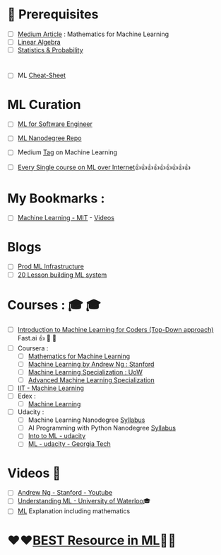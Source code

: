 # :closed_lock_with_key: Prerequisites
- [ ] [Medium Article](https://towardsdatascience.com/the-mathematics-of-machine-learning-894f046c568) : Mathematics for Machine Learning
- [ ] [Linear Algebra](https://github.com/adhikariaman01/BookmarkSiteList/tree/master/MyBookmarkedLink/LinearAlgebra)
- [ ] [Statistics & Probability](https://github.com/adhikariaman01/BookmarkSiteList/blob/master/MyBookmarkedLink/Statistics/README.md)

# 
- [ ] ML [Cheat-Sheet](http://ml-cheatsheet.readthedocs.io/en/latest/applications.html)

# ML Curation 

- [ ] [ML for Software Engineer](https://github.com/ZuzooVn/machine-learning-for-software-engineers)
- [ ] [ML Nanodegree Repo](https://github.com/machinelearningnanodegree)

- [ ] Medium [Tag](https://medium.com/tag/machine-learning) on Machine Learning
- [ ] [Every Single course on ML over Internet](https://medium.freecodecamp.org/every-single-machine-learning-course-on-the-internet-ranked-by-your-reviews-3c4a7b8026c0):+1::+1::+1::+1::+1::+1::+1::+1::+1:


# My Bookmarks :
- [ ] [Machine Learning - MIT](https://ocw.mit.edu/courses/electrical-engineering-and-computer-science/6-867-machine-learning-fall-2006/) - [Videos](https://www.youtube.com/playlist?list=PLUl4u3cNGP619EG1wp0kT-7rDE_Az5TNd)

# Blogs 
- [ ] [Prod ML Infrastructure](https://machinelearningmastery.com/building-a-production-machine-learning-infrastructure/)
- [ ] [20 Lesson building ML system](https://www.kdnuggets.com/2015/12/xamat-20-lessons-building-machine-learning-systems.html)

# Courses : :mortar_board: :mortar_board: 
- [ ] [Introduction to Machine Learning for Coders (Top-Down approach)](http://course18.fast.ai/ml.html) Fast.ai  :+1: :gem: :gem:
- [ ] Coursera :
  - [ ] [Mathematics for Machine Learning](https://www.coursera.org/specializations/mathematics-machine-learning)
  - [ ] [Machine Learning by Andrew Ng : Stanford](https://www.coursera.org/learn/machine-learning)  
  - [ ] [Machine Learning Specialization : UoW](https://www.coursera.org/specializations/machine-learning)
  - [ ] [Advanced Machine Learning Specialization](https://www.coursera.org/specializations/aml)
- [ ] [IIT - Machine Learning](https://www.youtube.com/playlist?list=PLYihddLF-CgYuWNL55Wg8ALkm6u8U7gps)
- [ ] Edex :
  - [ ] [Machine Learning](https://www.edx.org/course/machine-learning-columbiax-csmm-102x-3)
- [ ] Udacity :
  - [ ] Machine Learning Nanodegree [Syllabus](https://d20vrrgs8k4bvw.cloudfront.net/documents/en-US/MLND+2-Term+Syllabus.pdf)
  - [ ] AI Programming with Python Nanodegree [Syllabus](https://d20vrrgs8k4bvw.cloudfront.net/documents/en-US/Artificial+Intelligence+with+Python+Nanodegree+Syllabus+9-5.pdf)
  - [ ] [Into to ML - udacity](https://www.udacity.com/course/intro-to-machine-learning--ud120)
  - [ ] [ML - udacity - Georgia Tech](https://www.udacity.com/course/machine-learning--ud262)

# Videos   :movie_camera:
- [ ] [Andrew Ng - Stanford - Youtube](https://www.youtube.com/playlist?list=PLA89DCFA6ADACE599)
- [ ] [Understanding ML - University of Waterloo](https://www.youtube.com/watch?v=b5NlRg8SjZg&list=PLPW2keNyw-usgvmR7FTQ3ZRjfLs5jT4BO):mortar_board:
- [ ] [ML](https://www.youtube.com/playlist?list=PLfi5oI2EMygMANrArGc8GYc8Lq_weJHQu) Explanation including mathematics

# :heart::heart:[BEST Resource in ML](https://machinelearningmastery.com/start-here/):green_heart::green_heart:

